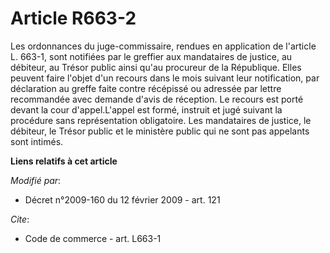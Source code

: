 # Article R663-2

Les ordonnances du juge-commissaire, rendues en application de l'article L. 663-1, sont notifiées par le greffier aux
mandataires de justice, au débiteur, au Trésor public ainsi qu'au procureur de la République. Elles peuvent faire l'objet
d'un recours dans le mois suivant leur notification, par déclaration au greffe faite contre récépissé ou adressée par lettre
recommandée avec demande d'avis de réception. Le recours est porté devant la cour d'appel.L'appel est formé, instruit et jugé
suivant la procédure sans représentation obligatoire. Les mandataires de justice, le débiteur, le Trésor public et le
ministère public qui ne sont pas appelants sont intimés.

**Liens relatifs à cet article**

_Modifié par_:

  - Décret n°2009-160 du 12 février 2009 - art. 121

_Cite_:

  - Code de commerce - art. L663-1
